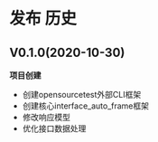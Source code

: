 # 发布 历史

## V0.1.0(2020-10-30)

**项目创建**

- 创建opensourcetest外部CLI框架
- 创建核心interface_auto_frame框架
- 修改响应模型
- 优化接口数据处理

